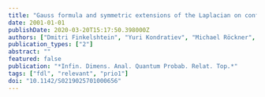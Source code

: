```yaml
---
title: "Gauss formula and symmetric extensions of the Laplacian on configuration spaces"
date: 2001-01-01
publishDate: 2020-03-20T15:17:50.398000Z
authors: ["Dmitri Finkelshtein", "Yuri Kondratiev", "Michael Röckner", "Alexei Konstantinov"]
publication_types: ["2"]
abstract: ""
featured: false
publication: "*Infin. Dimens. Anal. Quantum Probab. Relat. Top.*"
tags: ["fdl", "relevant", "prio1"]
doi: "10.1142/S0219025701000656"
---
```


